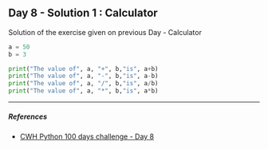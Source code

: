 ## Day 8 - Solution 1 : Calculator

Solution of the exercise given on previous Day - Calculator

```python
a = 50 
b = 3

print("The value of", a, "+", b,"is", a+b)
print("The value of", a, "-", b,"is", a-b)
print("The value of", a, "/", b,"is", a/b)
print("The value of", a, "*", b,"is", a*b)
```

---

##### References

- [CWH Python 100 days challenge - Day 8](https://youtu.be/dohaSBCKCr0)


